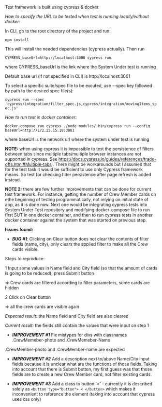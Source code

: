Test framework is built using cypress & docker.

_How to specify the URL to be tested when test is running locally/without docker:_

In CLI, go to the root directory of the project and run: 

`npm install`

This will install the needed dependencies (cypress actually). Then run 

`CYPRESS_baseUrl=http://localhost:3000 cypress run`

where CYPRESS_baseUrl is the link where the System Under test is running

Default base url (if not specified in CLI) is http://localhost:3001

To select a specific suite/spec file to be excuted, use --spec key followed by path to the desired spec file(s):

`cypress run --spec 'cypress/integration/filter_spec.js,cypress/integration/movingItems_spec.js'`

_How to run test in docker container:_

`docker-compose run cypress ./node_modules/.bin/cypress run --config baseUrl=http://172.25.15.18:3001
`

where baseUrl is the network url where the system under test is running

**NOTE:** when using cypress it is impossible to test the persistence of filters 
between tabs since multiple tabs/multiple browser instances are not supported 
in cypress. See https://docs.cypress.io/guides/references/trade-offs.html#Multiple-tabs
. There might be workarounds but I assumed that for the test task it would be 
sufficient to use only Cypress framework means. 
So test for checking filter persistence after page refresh is added instead.

**NOTE 2:** there are few further improvements that can be done for current test framework. For instance, getting the 
number of Crew Member cards on ethe beginning of testing programmatically, not relying on initial state of app, as it 
is done now. Next one would be integrating cypress tests into System Under Test repository and modifying docker-compose
 file to run first SUT in one docker container, and then to run cypress tests in another docker container against 
 the system that was started on previous step.

**Issues found:**
- _**BUG #1**_: Clicking on Clear button does not clear the contents of filter fields 
(name, city), only clears the applied filter to make all the Crew cards visible.

Steps to reproduce: 

1 Input some values in Name field and City field (so that the amount of cards is going to be reduced), press Submit button

=> Crew cards are filtered according to filter parameters, some cards are hidden

2 Click on Clear button

=> all the crew cards are visible again

_Expected result:_ the Name field and City field are also cleared

_Current result:_ the fields still contain the values that were input on step 1

- _**IMPROVEMENT #1**_ Fix mistypes for divs with classnames .CrewMemeber-photo and .CrewMemeber-Name

.CrewMember-photo and .CrewMember-name are expected

- _**IMPROVEMENT #2**_ Add a description next to/above Name/City input fields because it is unclear what are the 
functions of those fields. Taking into account that there is Submit button, 
my first guess was that those fields are to create a new Crew Member card, not filter existing cards. 

- _**IMPROVEMENT #3**_ Add a class to button '<' - currently it is described solely as `<button type="button"> < </button>` 
which makes it inconvenient to reference the element (taking into account that cypress uses css only)
